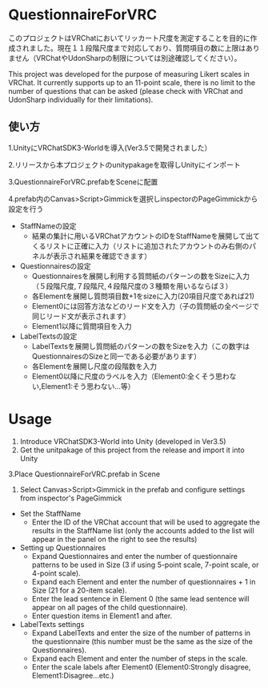 # QuestionnaireForVRC
このプロジェクトはVRChatにおいてリッカート尺度を測定することを目的に作成されました。現在１１段階尺度まで対応しており、質問項目の数に上限はありません（VRChatやUdonSharpの制限については別途確認してください）。

This project was developed for the purpose of measuring Likert scales in VRChat. It currently supports up to an 11-point scale, there is no limit to the number of questions that can be asked (please check with VRChat and UdonSharp individually for their limitations).

## 使い方

1.UnityにVRChatSDK3-Worldを導入(Ver3.5で開発されました）

2.リリースから本プロジェクトのunitypakageを取得しUnityにインポート

3.QuestionnaireForVRC.prefabをSceneに配置

4.prefab内のCanvas>Script>Gimmickを選択しinspectorのPageGimmickから設定を行う

- StaffNameの設定
    - 結果の集計に用いるVRChatアカウントのIDをStaffNameを展開して出てくるリストに正確に入力（リストに追加されたアカウントのみ右側のパネルが表示され結果を確認できます）
- Questionnairesの設定
    - Questionnairesを展開し利用する質問紙のパターンの数をSizeに入力（５段階尺度,７段階尺,４段階尺度の３種類を用いるならば３）
    - 各Elementを展開し質問項目数+1をsizeに入力(20項目尺度であれば21)
    - Element0には回答方法などのリード文を入力（子の質問紙の全ページで同じリード文が表示されます）
    - Element1以降に質問項目を入力
- LabelTextsの設定
    - LabelTextsを展開し質問紙のパターンの数をSizeを入力（この数字はQuestionnairesのSizeと同一である必要があります）
    - 各Elementを展開し尺度の段階数を入力
    - Element0以降に尺度のラベルを入力（Element0:全くそう思わない,Element1:そう思わない…等）

# Usage
1. Introduce VRChatSDK3-World into Unity (developed in Ver3.5)
2. Get the unitpakage of this project from the release and import it into Unity

3.Place QuestionnaireForVRC.prefab in Scene

1. Select Canvas>Script>Gimmick in the prefab and configure settings from inspector's PageGimmick
- Set the StaffName
    - Enter the ID of the VRChat account that will be used to aggregate the results in the StaffName list (only the accounts added to the list will appear in the panel on the right to see the results)
- Setting up Questionnaires
    - Expand Questionnaires and enter the number of questionnaire patterns to be used in Size (3 if using 5-point scale, 7-point scale, or 4-point scale).
    - Expand each Element and enter the number of questionnaires + 1 in Size (21 for a 20-item scale).
    - Enter the lead sentence in Element 0 (the same lead sentence will appear on all pages of the child questionnaire).
    - Enter question items in Element1 and after.
- LabelTexts settings
    - Expand LabelTexts and enter the size of the number of patterns in the questionnaire (this number must be the same as the size of the Questionnaires).
    - Expand each Element and enter the number of steps in the scale.
    - Enter the scale labels after Element0 (Element0:Strongly disagree, Element1:Disagree...etc.)
